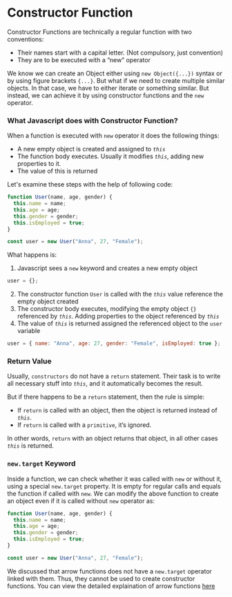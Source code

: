 # Constructor Function

Constructor Functions are technically a regular function with two conventions:

- Their names start with a capital letter. (Not compulsory, just convention)
- They are to be executed with a “new” operator

We know we can create an Object either using `new Object({...})` syntax or by using figure brackets `{...}`. But what if we need to create multiple similar objects. In that case, we have to either iterate or something similar. But instead, we can achieve it by using constructor functions and the `new` operator.

### **What Javascript does with Constructor Function?**

When a function is executed with `new` operator it does the following things:

- A new empty object is created and assigned to _`this`_
- The function body executes. Usually it modifies _`this`_, adding new properties to it.
- The value of this is returned

Let's examine these steps with the help of following code:

```js
function User(name, age, gender) {
  this.name = name;
  this.age = age;
  this.gender = gender;
  this.isEmployed = true;
}

const user = new User("Anna", 27, "Female");
```

What happens is:

1. Javascript sees a `new` keyword and creates a new empty object

```js
user = {};
```

2. The constructor function `User` is called with the _`this`_ value reference the empty object created
3. The constructor body executes, modifying the empty object `{}` referenced by _`this`_. Adding properties to the object referenced by _`this`_
4. The value of _`this`_ is returned assigned the referenced object to the `user` variable

```js
user = { name: "Anna", age: 27, gender: "Female", isEmployed: true };
```

### **Return Value**

Usually, `constructors` do not have a `return` statement. Their task is to write all necessary stuff into _`this`_, and it automatically becomes the result.

But if there happens to be a `return` statement, then the rule is simple:

- If `return` is called with an object, then the object is returned instead of _`this`_.
- If `return` is called with a `primitive`, it’s ignored.

In other words, `return` with an object returns that object, in all other cases _`this`_ is returned.

### **`new.target` Keyword**

Inside a function, we can check whether it was called with `new` or without it, using a special `new.target` property. It is empty for regular calls and equals the function if called with `new`. We can modify the above function to create an object even if it is called without `new` operator as:

```js
function User(name, age, gender) {
  this.name = name;
  this.age = age;
  this.gender = gender;
  this.isEmployed = true;
}

const user = new User("Anna", 27, "Female");
```

We discussed that arrow functions does not have a `new.target` operator linked with them. Thus, they cannot be used to create constructor functions. You can view the detailed explaination of arrow functions [here](https://github.com/Fiju/javascript-core-concepts/tree/concept/arrow-function/Arrow%20Function)
